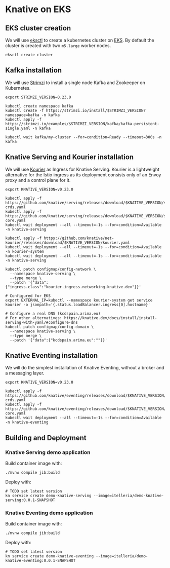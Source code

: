 # Knative on EKS

## EKS cluster creation

We will use [eksctl]() to create a kubernetes cluster on [EKS](https://aws.amazon.com/eks/). By default the cluster is
created with two `m5.large` worker nodes. 

```shell
eksctl create cluster
```

## Kafka installation

We will use [Strimzi](https://strimzi.io/) to install a single node Kafka and Zookeeper on Kubernetes.

```shell
export STRIMZI_VERSION=0.23.0

kubectl create namespace kafka
kubectl create -f https://strimzi.io/install/$STRIMZI_VERSION?namespace=kafka -n kafka
kubectl apply -f https://strimzi.io/examples/$STRIMZI_VERSION/kafka/kafka-persistent-single.yaml -n kafka

kubectl wait kafka/my-cluster --for=condition=Ready --timeout=300s -n kafka
```

## Knative Serving and Kourier installation

We will use [Kourier](https://github.com/knative-sandbox/net-kourier) as Ingress for Knative Serving. Kourier is a 
lightweight alternative for the Istio ingress as its deployment consists only of an Envoy proxy and a control plane for 
it.

```shell
export KNATIVE_VERSION=v0.23.0

kubectl apply -f https://github.com/knative/serving/releases/download/$KNATIVE_VERSION/serving-crds.yaml
kubectl apply -f https://github.com/knative/serving/releases/download/$KNATIVE_VERSION/serving-core.yaml
kubectl wait deployment --all --timeout=-1s --for=condition=Available -n knative-serving

kubectl apply -f https://github.com/knative/net-kourier/releases/download/$KNATIVE_VERSION/kourier.yaml
kubectl wait deployment --all --timeout=-1s --for=condition=Available -n kourier-system
kubectl wait deployment --all --timeout=-1s --for=condition=Available -n knative-serving

kubectl patch configmap/config-network \
  --namespace knative-serving \
  --type merge \
  --patch '{"data":{"ingress.class":"kourier.ingress.networking.knative.dev"}}'

# Configured for EKS  
export EXTERNAL_IP=kubectl --namespace kourier-system get service kourier -o jsonpath='{.status.loadBalancer.ingress[0].hostname}'

# Configure a real DNS (kcdspain.arima.eu) 
# For other alternatives: https://knative.dev/docs/install/install-serving-with-yaml/#configure-dns
kubectl patch configmap/config-domain \
  --namespace knative-serving \
  --type merge \
  --patch '{"data":{"kcdspain.arima.eu":""}}'
```

## Knative Eventing installation

We will do the simplest installation of Knative Eventing, without a broker and a messaging layer.

```shell
export KNATIVE_VERSION=v0.23.0

kubectl apply -f https://github.com/knative/eventing/releases/download/$KNATIVE_VERSION/eventing-crds.yaml
kubectl apply -f https://github.com/knative/eventing/releases/download/$KNATIVE_VERSION/eventing-core.yaml
kubectl wait deployment --all --timeout=-1s --for=condition=Available -n knative-eventing
```

## Building and Deployment

### Knative Serving demo application 

Build container image with:

```shell
./mvnw compile jib:build
```

Deploy with:

```shell
# TODO set latest version
kn service create demo-knative-serving --image=itelleria/demo-knative-serving:0.0.1-SNAPSHOT
```

### Knative Eventing demo application 

Build container image with:

```shell
./mvnw compile jib:build
```

Deploy with:

```shell
# TODO set latest version
kn service create demo-knative-eventing --image=itelleria/demo-knative-eventing:0.0.1-SNAPSHOT
```
